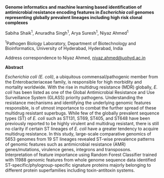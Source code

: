 <b>Genome informatics and machine learning based identification of antimicrobial resistance encoding features in <i>Escherichia coli</i> genomes representing globally prevalent lineages including high risk clonal complexes</b>

Sabiha Shaik<sup>1</sup>, Anuradha Singh<sup>1</sup>, Arya Suresh<sup>1</sup>, Niyaz Ahmed<sup>1</sup>


<sup>1</sup>Pathogen Biology Laboratory, Department of Biotechnology and Bioinformatics, University of Hyderabad, Hyderabad, India


Address correspondence to Niyaz Ahmed, niyaz.ahmed@uohyd.ac.in




<b>Abstract</b> 

<i>Escherichia coli (E. coli)</i>, a ubiquitous commensal/pathogenic member from the Enterobacteriaceae family, is responsible for high morbidity and mortality worldwide. With the rise in multidrug resistance (MDR) globally, <i>E. coli</i> has been listed as one of the Global Antimicrobial Resistance and Use Surveillance System (GLASS) priority pathogens. Understanding the resistance mechanisms and identifying the underlying genomic features responsible, is of utmost importance to combat the further spread of these multidrug resistant superbugs. While few of the globally prevalent sequence types (ST) of <i>E. coli</i> such as ST131, ST69, ST405, and ST648 have been previously reported to be highly virulent and multidrug resistant, there is still no clarity if certain ST lineages of <i>E. coli</i> have a greater tendency to acquire multidrug resistance. In this study, large-scale comparative genomics of 5653 genomes from 19 ST lineages revealed ST-wise prevalence patterns of genomic features such as antimicrobial resistance (AMR) genes/mutations, virulence genes, integrons and transposons. Interpretation of feature importance using Random Forest Classifier trained with 11988 genomic features from whole genome sequence data identified ST-specific/phylogroup-specific signature proteins majorly belonging to different protein superfamilies including toxin-antitoxin systems.

